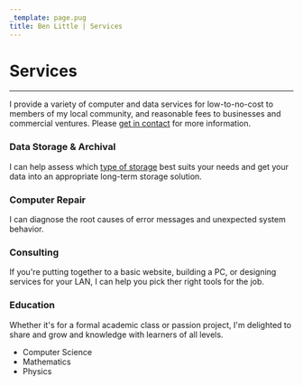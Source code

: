 ```yaml
---
_template: page.pug
title: Ben Little | Services
---
```


# Services

---

I provide a variety of computer and data services for low-to-no-cost to members
of my local community, and reasonable fees to businesses and commercial
ventures. Please [get in contact](/) for more information.

### Data Storage & Archival

I can help assess which [type of storage](/blog/2025-07-22.html) best suits your
needs and get your data into an appropriate long-term storage solution.

### Computer Repair

I can diagnose the root causes of error messages and unexpected system behavior.

### Consulting

If you're putting together to a basic website, building a PC, or designing
services for your LAN, I can help you pick ther right tools for the job.

### Education

Whether it's for a formal academic class or passion project, I'm delighted to
share and grow and knowledge with learners of all levels.

-   Computer Science
-   Mathematics
-   Physics

